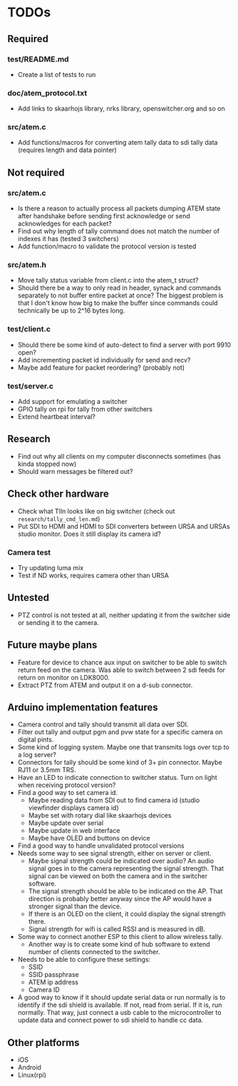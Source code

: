 # TODOs

## Required

### test/README.md
* Create a list of tests to run

### doc/atem_protocol.txt
* Add links to skaarhojs library, nrks library, openswitcher.org and so on

### src/atem.c
* Add functions/macros for converting atem tally data to sdi tally data (requires length and data pointer)



## Not required

### src/atem.c
* Is there a reason to actually process all packets dumping ATEM state after handshake before sending first acknowledge or send acknowledges for each packet?
* Find out why length of tally command does not match the number of indexes it has (tested 3 switchers)
* Add function/macro to validate the protocol version is tested

### src/atem.h
* Move tally status variable from client.c into the atem_t struct?
* Should there be a way to only read in header, synack and commands separately to not buffer entire packet at once? The biggest problem is that I don't know how big to make the buffer since commands could technically be up to 2^16 bytes long.

### test/client.c
* Should there be some kind of auto-detect to find a server with port 9910 open?
* Add incrementing packet id individually for send and recv?
* Maybe add feature for packet reordering? (probably not)

### test/server.c
* Add support for emulating a switcher
* GPIO tally on rpi for tally from other switchers
* Extend heartbeat interval?



## Research
* Find out why all clients on my computer disconnects sometimes (has kinda stopped now)
* Should warn messages be filtered out?



## Check other hardware
* Check what TlIn looks like on big switcher (check out `research/tally_cmd_len.md`)
* Put SDI to HDMI and HDMI to SDI converters between URSA and URSAs studio monitor. Does it still display its camera id?

### Camera test
* Try updating luma mix
* Test if ND works, requires camera other than URSA



## Untested
* PTZ control is not tested at all, neither updating it from the switcher side or sending it to the camera.



## Future maybe plans
* Feature for device to chance aux input on switcher to be able to switch return feed on the camera. Was able to switch between 2 sdi feeds for return on monitor on LDK8000.
* Extract PTZ from ATEM and output it on a d-sub connector.



## Arduino implementation features
* Camera control and tally should transmit all data over SDI.
* Filter out tally and output pgm and pvw state for a specific camera on digital pints.
* Some kind of logging system. Maybe one that transmits logs over tcp to a log server?
* Connectors for tally should be some kind of 3+ pin connector. Maybe RJ11 or 3.5mm TRS.
* Have an LED to indicate connection to switcher status. Turn on light when receiving protocol version?
* Find a good way to set camera id.
	* Maybe reading data from SDI out to find camera id (studio viewfinder displays camera id)
	* Maybe set with rotary dial like skaarhojs devices
	* Maybe update over serial
	* Maybe update in web interface
	* Maybe have OLED and buttons on device
* Find a good way to handle unvalidated protocol versions
* Needs some way to see signal strength, either on server or client.
	* Maybe signal strength could be indicated over audio? An audio signal goes in to the camera representing the signal strength. That signal can be viewed on both the camera and in the switcher software.
	* The signal strength should be able to be indicated on the AP. That direction is probably better anyway since the AP would have a stronger signal than the device.
	* If there is an OLED on the client, it could display the signal strength there.
	* Signal strength for wifi is called RSSI and is measured in dB.
* Some way to connect another ESP to this client to allow wireless tally.
	* Another way is to create some kind of hub software to extend number of clients connected to the switcher.
* Needs to be able to configure these settings:
	* SSID
	* SSID passphrase
	* ATEM ip address
	* Camera ID
* A good way to know if it should update serial data or run normally is to identify if the sdi shield is available. If not, read from serial. If it is, run normally. That way, just connect a usb cable to the microcontroller to update data and connect power to sdi shield to handle cc data.



## Other platforms
* iOS
* Android
* Linux(rpi)
